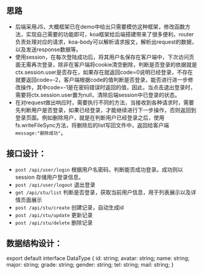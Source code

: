 ## 思路
- 后端采用JS，大概框架已在demo中给出只需要模仿这种框架，修改函数方法，实现自己需要的功能即可，koa框架给后端搭建带来了很多便利，router负责处理对应的请求，koa-body可以解析请求报文，解析出request的数据，以及发送response数据等。
- 使用session，在每次登陆成功后，将其用户名保存在客户端中，下次访问页面无需再次登录，除非在客户端将cookie清空删除，判断是否登录的依据就是ctx.session.user是否存在，如果存在就返回code=0说明已经登录，不存在就要返回code=-2，客户端根据code的值判断是否登录，能否进行进一步修改操作，其中code=-1是在密码错误时返回的值，因此，当点击退出登录时，需要将ctx.session.user置为null，清除后端session中已登录的状态。
- 在对request做出响应时，需要执行不同的方法，当接收到各种请求时，需要先判断用户是否登录，如果已经登录，才能继续进行下一步操作，否则返回到登录页面。例如删除用户，就是在判断用户已经登录之后，使用fs.writeFileSync方法，将删除后的list写回文件中，返回给客户端`message:"删除成功"`。

## 接口设计：
   - `post /api/user/login` 根据用户名密码，判断能否成功登录。成功则以 session 存储用户登录信息。
   - `post /api/user/logout` 退出登录
   - `get /api/stu/list` 判断是否登录，获取当前用户信息，用于列表展示以及详情页面展示
   - `post /api/stu/create` 创建记录，自动生成id
   - `post /api/stu/update` 更新记录
   - `post /api/stu/delete` 删除记录

## 数据结构设计：
export default interface DataType {
   id: string;
   avatar: string;
   name: string;
   major: string;
   grade: string;
   gender: string;
   tel: string;
   mail: string;
}